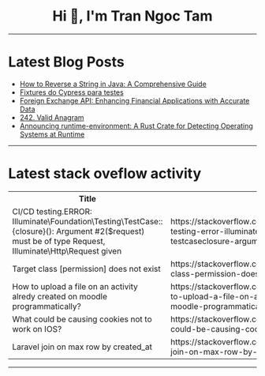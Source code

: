 <h1 align="center">Hi 👋, I'm Tran Ngoc Tam</h1>

---

# Latest Blog Posts 
<!-- BLOG-POST-LIST:START -->
- [How to Reverse a String in Java: A Comprehensive Guide](https://dev.to/fullstackjava/how-to-reverse-a-string-in-java-a-comprehensive-guide-10n4)
- [Fixtures do Cypress para testes](https://dev.to/gustavoacaetano/fixtures-do-cypress-para-testes-1748)
- [Foreign Exchange API: Enhancing Financial Applications with Accurate Data](https://dev.to/sameeranthony/foreign-exchange-api-enhancing-financial-applications-with-accurate-data-3126)
- [242. Valid Anagram](https://dev.to/whereislijah/242-valid-anagram-35o7)
- [Announcing runtime-environment: A Rust Crate for Detecting Operating Systems at Runtime](https://dev.to/dhanushnehru/announcing-runtime-environment-a-rust-crate-for-detecting-operating-systems-at-runtime-3fc2)
<!-- BLOG-POST-LIST:END -->

---

# Latest stack oveflow activity
<table>
  <tr><th>Title</th><th>Link</th></tr>
  <!-- STACKOVERFLOW:START --><tr><td>CI/CD testing.ERROR: Illuminate\Foundation\Testing\TestCase::{closure}&lpar;&rpar;: Argument #2&lpar;$request&rpar; must be of type Request, Illuminate\Http\Request given</td><td>https://stackoverflow.com/questions/78593226/ci-cd-testing-error-illuminate-foundation-testing-testcaseclosure-argume</td></tr><tr><td>Target class [permission] does not exist</td><td>https://stackoverflow.com/questions/78593158/target-class-permission-does-not-exist</td></tr><tr><td>How to upload a file on an activity alredy created on moodle programmatically?</td><td>https://stackoverflow.com/questions/78593148/how-to-upload-a-file-on-an-activity-alredy-created-on-moodle-programmatically</td></tr><tr><td>What could be causing cookies not to work on IOS?</td><td>https://stackoverflow.com/questions/78593125/what-could-be-causing-cookies-not-to-work-on-ios</td></tr><tr><td>Laravel join on max row by created_at</td><td>https://stackoverflow.com/questions/78592618/laravel-join-on-max-row-by-created-at</td></tr><!-- STACKOVERFLOW:END -->
</table>

---


